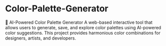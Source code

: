 # Color-Palette-Generator




🎨 AI-Powered Color Palette Generator 
A web-based interactive tool that allows users to generate, save, and explore color palettes using AI-powered color suggestions. This project provides harmonious color combinations for designers, artists, and developers.

